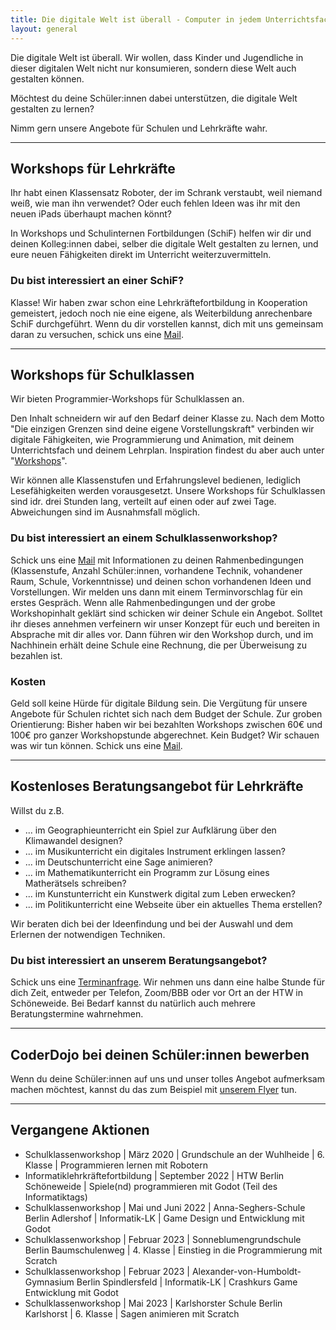 ```yaml
---
title: Die digitale Welt ist überall - Computer in jedem Unterrichtsfach kreativ einsetzen. Unser Angebot für Schulen und Lehrkräfte.
layout: general
---
```

Die digitale Welt ist überall. Wir wollen, dass Kinder und Jugendliche in dieser digitalen Welt
nicht nur konsumieren, sondern diese Welt auch gestalten können.

Möchtest du deine Schüler:innen dabei unterstützen, die digitale Welt gestalten zu lernen?

Nimm gern unsere Angebote für Schulen und Lehrkräfte wahr.

---

## Workshops für Lehrkräfte
Ihr habt einen Klassensatz Roboter, der im Schrank verstaubt, weil niemand weiß, wie man ihn verwendet?
Oder euch fehlen Ideen was ihr mit den neuen iPads überhaupt machen könnt?

In Workshops und Schulinternen Fortbildungen (SchiF) helfen wir dir und deinen Kolleg:innen dabei, 
selber die digitale Welt gestalten zu lernen, und eure neuen Fähigkeiten direkt im Unterricht 
weiterzuvermitteln.

### Du bist interessiert an einer SchiF?
Klasse! Wir haben zwar schon eine Lehrkräftefortbildung in Kooperation gemeistert, jedoch noch nie eine eigene, als Weiterbildung 
anrechenbare SchiF durchgeführt. Wenn du dir vorstellen kannst, dich mit uns gemeinsam daran zu versuchen, 
schick uns eine [Mail](mailto:schoeneweide.berlin@coderdojo.com).

---

## Workshops für Schulklassen
Wir bieten Programmier-Workshops für Schulklassen an. 

Den Inhalt schneidern wir auf den Bedarf deiner Klasse zu. 
Nach dem Motto "Die einzigen Grenzen sind deine eigene Vorstellungskraft" verbinden wir digitale 
Fähigkeiten, wie Programmierung und Animation, mit deinem Unterrichtsfach und deinem Lehrplan. 
Inspiration findest du aber auch unter "[Workshops](..%2Fworkshops)".

Wir können alle Klassenstufen und Erfahrungslevel bedienen, lediglich Lesefähigkeiten werden vorausgesetzt.
Unsere Workshops für Schulklassen sind idr. drei Stunden lang, verteilt auf einen oder auf zwei Tage. 
Abweichungen sind im Ausnahmsfall möglich. 

### Du bist interessiert an einem Schulklassenworkshop?
Schick uns eine [Mail](mailto:schoeneweide.berlin@coderdojo.com) mit Informationen zu deinen Rahmenbedingungen
(Klassenstufe, Anzahl Schüler:innen, vorhandene Technik, vohandener Raum, Schule, Vorkenntnisse) und
deinen schon vorhandenen Ideen und Vorstellungen. Wir melden uns dann mit einem Terminvorschlag für ein erstes Gespräch.
Wenn alle Rahmenbedingungen und der grobe Workshopinhalt geklärt sind schicken wir deiner Schule ein Angebot.
Solltet ihr dieses annehmen verfeinern wir unser Konzept für euch und bereiten in Absprache mit dir alles vor.
Dann führen wir den Workshop durch, und im Nachhinein erhält deine Schule eine Rechnung, die per Überweisung zu bezahlen ist.

### Kosten
Geld soll keine Hürde für digitale Bildung sein.
Die Vergütung für unsere Angebote für Schulen richtet sich nach dem Budget der Schule. Zur groben Orientierung: Bisher haben wir bei bezahlten Workshops zwischen 60€ und 100€ pro ganzer Workshopstunde abgerechnet.
Kein Budget? Wir schauen was wir tun können. Schick uns eine [Mail](mailto:schoeneweide.berlin@coderdojo.com).

---

## Kostenloses Beratungsangebot für Lehrkräfte
Willst du z.B.
* ... im Geographieunterricht ein Spiel zur Aufklärung über den Klimawandel designen?
* ... im Musikunterricht ein digitales Instrument erklingen lassen?
* ... im Deutschunterricht eine Sage animieren?
* ... im Mathematikunterricht ein Programm zur Lösung eines Matherätsels schreiben?
* ... im Kunstunterricht ein Kunstwerk digital zum Leben erwecken?
* ... im Politikunterricht eine Webseite über ein aktuelles Thema erstellen?

Wir beraten dich bei der Ideenfindung und bei der Auswahl und dem Erlernen der notwendigen Techniken.

### Du bist interessiert an unserem Beratungsangebot?
Schick uns eine [Terminanfrage](mailto:schoeneweide.berlin@coderdojo.com).
Wir nehmen uns dann eine halbe Stunde für dich Zeit, entweder per Telefon, Zoom/BBB oder vor Ort an der HTW in Schöneweide.
Bei Bedarf kannst du natürlich auch mehrere Beratungstermine wahrnehmen.

---

## CoderDojo bei deinen Schüler:innen bewerben
Wenn du deine Schüler:innen auf uns und unser tolles Angebot aufmerksam machen möchtest, kannst du das zum Beispiel mit
[unserem Flyer](..%2F..%2Fimages%2Fpr%2Fposter-schuelerinnen.pdf) tun.

---

## Vergangene Aktionen
* Schulklassenworkshop | März 2020 | Grundschule an der Wuhlheide | 6. Klasse | Programmieren lernen mit Robotern
* Informatiklehrkräftefortbildung | September 2022 | HTW Berlin Schöneweide | Spiele(nd) programmieren mit Godot (Teil des Informatiktags)
* Schulklassenworkshop | Mai und Juni 2022 | Anna-Seghers-Schule Berlin Adlershof | Informatik-LK | Game Design und Entwicklung mit Godot
* Schulklassenworkshop | Februar 2023 | Sonneblumengrundschule Berlin Baumschulenweg | 4. Klasse | Einstieg in die Programmierung mit Scratch
* Schulklassenworkshop | Februar 2023 | Alexander-von-Humboldt-Gymnasium Berlin Spindlersfeld | Informatik-LK | Crashkurs Game Entwicklung mit Godot
* Schulklassenworkshop | Mai 2023 | Karlshorster Schule Berlin Karlshorst | 6. Klasse | Sagen animieren mit Scratch